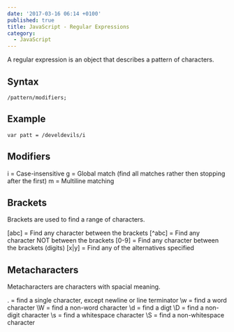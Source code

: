 ```yaml
---
date: '2017-03-16 06:14 +0100'
published: true
title: JavaScript - Regular Expressions
category:
  - JavaScript
---
```


A regular expression is an object that describes a pattern of characters.

## Syntax

`/pattern/modifiers; `

## Example 

```
var patt = /develdevils/i
```

## Modifiers

i = Case-insensitive
g = Global match (find all matches rather then stopping after the first)
m = Multiline matching

## Brackets

Brackets are used to find a range of characters. 

[abc]  = Find any character between the brackets
[^abc] = Find any character NOT between the brackets
[0-9]  = Find any character between the brackets (digits)
[x|y]  = Find any of the alternatives specified

## Metacharacters

Metacharacters are characters with spacial meaning.

.	= find a single character, except newline or line terminator
\w	= find a word character
\W 	= find a non-word character
\d	= find a digt
\D 	= find a non-digit character
\s	= find a whitespace character
\S 	= find a non-whitespace character
